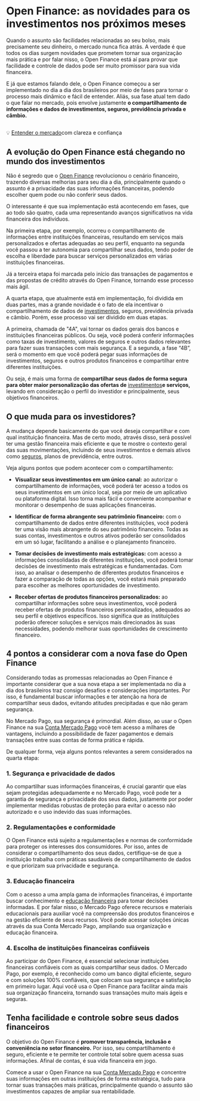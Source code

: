# Open Finance: as novidades para os investimentos nos próximos meses

Quando o assunto são facilidades relacionadas ao seu bolso, mais precisamente seu dinheiro, o mercado nunca fica atrás. A verdade é que todos os dias surgem novidades que prometem tornar sua organização mais prática e por falar nisso, o Open Finance está aí para provar que facilidade e controle de dados pode ser muito promissor para sua vida financeira.

E já que estamos falando dele, o Open Finance começou a ser implementado no dia a dia dos brasileiros por meio de fases para tornar o processo mais dinâmico e fácil de entender. Aliás, sua fase atual tem dado o que falar no mercado, pois envolve justamente **o compartilhamento de informações e dados de investimentos, seguros, previdência privada e câmbio.**

## 

💡 [Entender o mercado](https://meubolso.mercadopago.com.br/guia-para-entender-o-mercado)com clareza e confiança

## A evolução do Open Finance está chegando no mundo dos investimentos

Não é segredo que o [Open Finance](https://meubolso.mercadopago.com.br/open-finance) revolucionou o cenário financeiro, trazendo diversas melhorias para seu dia a dia, principalmente quando o assunto é a privacidade das suas informações financeiras, podendo escolher quem pode ou não conferir seus dados.

O interessante é que sua implementação está acontecendo em fases, que ao todo são quatro, cada uma representando avanços significativos na vida financeira dos indivíduos.

Na primeira etapa, por exemplo, ocorreu o compartilhamento de informações entre instituições financeiras, resultando em serviços mais personalizados e ofertas adequadas ao seu perfil, enquanto na segunda você passou a ter autonomia para compartilhar seus dados, tendo poder de escolha e liberdade para buscar serviços personalizados em várias instituições financeiras.

Já a terceira etapa foi marcada pelo início das transações de pagamentos e das propostas de crédito através do Open Finance, tornando esse processo mais ágil.

A quarta etapa, que atualmente está em implementação, foi dividida em duas partes, mas a grande novidade é o fato de ela incentivar o compartilhamento de dados de [investimentos](https://meubolso.mercadopago.com.br/tudo-que-voce-precisa-saber-sobre-carteiras-de-investimentos), seguros, previdência privada e câmbio. Porém, esse processo vai ser dividido em duas etapas.

A primeira, chamada de "4A", vai tornar os dados gerais dos bancos e instituições financeiras públicos. Ou seja, você poderá conferir informações como taxas de investimento, valores de seguros e outros dados relevantes para fazer suas transações com mais segurança. E a segunda, a fase “4B”, será o momento em que você poderá pegar suas informações de investimentos, seguros e outros produtos financeiros e compartilhar entre diferentes instituições.

Ou seja, é mais uma forma de **compartilhar seus dados de forma segura para obter maior personalização das ofertas de** [investimentos](https://meubolso.mercadopago.com.br/descubra-os-principais-tipos-de-investimentos-e-escolha-o-melhor-para-voce)**e serviços,** levando em consideração o perfil do investidor e principalmente, seus objetivos financeiros.

## O que muda para os investidores?

A mudança depende basicamente do que você deseja compartilhar e com qual instituição financeira. Mas de certo modo, através disso, será possível ter uma gestão financeira mais eficiente e que te mostre o contexto geral das suas movimentações, incluindo de seus investimentos e demais ativos como [seguros](https://meubolso.mercadopago.com.br/seguros-mercado-pago), planos de previdência, entre outros.

Veja alguns pontos que podem acontecer com o compartilhamento:

- **Visualizar seus investimentos em um único canal:** ao autorizar o compartilhamento de informações, você poderá ter acesso a todos os seus investimentos em um único local, seja por meio de um aplicativo ou plataforma digital. Isso torna mais fácil e conveniente acompanhar e monitorar o desempenho de suas aplicações financeiras.

- **Identificar de forma abrangente seu patrimônio financeiro:** com o compartilhamento de dados entre diferentes instituições, você poderá ter uma visão mais abrangente do seu patrimônio financeiro. Todas as suas contas, investimentos e outros ativos poderão ser consolidados em um só lugar, facilitando a análise e o planejamento financeiro.

- **Tomar decisões de investimento mais estratégicas:** com acesso a informações consolidadas de diferentes instituições, você poderá tomar decisões de investimento mais estratégicas e fundamentadas. Com isso, ao analisar o desempenho de diferentes produtos financeiros e fazer a comparação de todas as opções, você estará mais preparado para escolher as melhores oportunidades de investimento.

- **Receber ofertas de produtos financeiros personalizados:** ao compartilhar informações sobre seus investimentos, você poderá receber ofertas de produtos financeiros personalizados, adequados ao seu perfil e objetivos específicos. Isso significa que as instituições poderão oferecer soluções e serviços mais direcionados às suas necessidades, podendo melhorar suas oportunidades de crescimento financeiro.

## 4 pontos a considerar com a nova fase do Open Finance

Considerando todas as promessas relacionadas ao Open Finance é importante considerar que a sua nova etapa a ser implementada no dia a dia dos brasileiros traz consigo desafios e considerações importantes. Por isso, é fundamental buscar informações e ter atenção na hora de compartilhar seus dados, evitando atitudes precipitadas e que não geram segurança.

No Mercado Pago, sua segurança é primordial. Além disso, ao usar o Open Finance na sua [Conta Mercado Pago](https://meubolso.mercadopago.com.br/open-finance-saiba-como-aproveita-lo-em-sua-conta-mercado-pago) você tem acesso a milhares de vantagens, incluindo a possibilidade de fazer pagamentos e demais transações entre suas contas de forma prática e rápida.

De qualquer forma, veja alguns pontos relevantes a serem considerados na quarta etapa:

### 1. Segurança e privacidade de dados

Ao compartilhar suas informações financeiras, é crucial garantir que elas sejam protegidas adequadamente e no Mercado Pago, você pode ter a garantia de segurança e privacidade dos seus dados, justamente por poder implementar medidas robustas de proteção para evitar o acesso não autorizado e o uso indevido das suas informações.

### 2. Regulamentações e conformidade

O Open Finance está sujeito a regulamentações e normas de conformidade para proteger os interesses dos consumidores. Por isso, antes de considerar o compartilhamento dos seus dados, certifique-se de que a instituição trabalha com práticas saudáveis de compartilhamento de dados e que priorizam sua privacidade e segurança.

### 3. Educação financeira

Com o acesso a uma ampla gama de informações financeiras, é importante buscar conhecimento e [educação financeira](https://meubolso.mercadopago.com.br/educacao-financeira-6-dicas-para-ter-controle-do-seu-dinheiro-em-2021) para tomar decisões informadas. E por falar nisso, o Mercado Pago oferece recursos e materiais educacionais para auxiliar você na compreensão dos produtos financeiros e na gestão eficiente de seus recursos. Você pode acessar soluções únicas através da sua Conta Mercado Pago, ampliando sua organização e educação financeira.

### 4. Escolha de instituições financeiras confiáveis

Ao participar do Open Finance, é essencial selecionar instituições financeiras confiáveis com as quais compartilhar seus dados. O Mercado Pago, por exemplo, é reconhecido como um banco digital eficiente, seguro e com soluções 100% confiáveis, que colocam sua segurança e satisfação em primeiro lugar. Aqui você usa o Open Finance para facilitar ainda mais sua organização financeira, tornando suas transações muito mais ágeis e seguras.

## Tenha facilidade e controle sobre seus dados financeiros

O objetivo do Open Finance é **promover transparência, inclusão e conveniência no setor financeiro.** Por isso, seu compartilhamento é seguro, eficiente e te permite ter controle total sobre quem acessa suas informações. Afinal de contas, é sua vida financeira em jogo.

Comece a usar o Open Finance na sua [Conta Mercado Pago](https://meubolso.mercadopago.com.br/tudo-o-que-voce-precisa-saber-sobre-a-conta-mercado-pago) e concentre suas informações em outras instituições de forma estratégica, tudo para tornar suas transações mais práticas, principalmente quando o assunto são investimentos capazes de ampliar sua rentabilidade.
